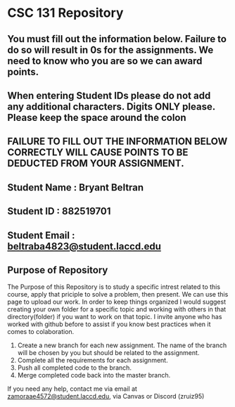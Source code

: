 # CSC 131 Repository

## You must fill out the information below. Failure to do so will result in 0s for the assignments. We need to know who you are so we can award points. 

## When entering Student IDs please do not add any additional characters. Digits ONLY please. Please keep the space around the colon

## FAILURE TO FILL OUT THE INFORMATION BELOW CORRECTLY WILL CAUSE POINTS TO BE DEDUCTED FROM YOUR ASSIGNMENT.

## Student Name  : Bryant Beltran

## Student ID    : 882519701

## Student Email : beltraba4823@student.laccd.edu

## Purpose of Repository

The Purpose of this Repository is to study a specific intrest related to this course, apply that priciple to solve a problem, then present. We can use this page to upload our work. In order to keep things organized I would suggest creating your own folder for a specific topic and working with others in that directory(folder) if you want to work on that topic. I invite anyone who has worked with github before to assist if you know best practices when it comes to colaboration.

1. Create a new branch for each new assignment. The name of the branch will be chosen by you but should be related to the assignment.
2. Complete all the requirements for each assignment.
3. Push all completed code to the branch.
4. Merge completed code back into the master branch.

If you need any help, contact me via email at zamoraae4572@student.laccd.edu, via Canvas or Discord (zruiz95) 
